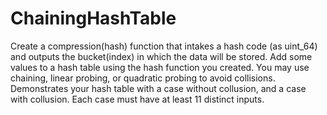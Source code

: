 # ChainingHashTable

Create a compression(hash) function that intakes a hash code (as uint_64) and outputs the bucket(index) in which the data will be stored. 
Add some values to a hash table using the hash function you created. You may use chaining, linear probing, or quadratic probing to avoid collisions. 
Demonstrates your hash table with a case without collusion, and a case with collusion. Each case must have at least 11 distinct inputs.
